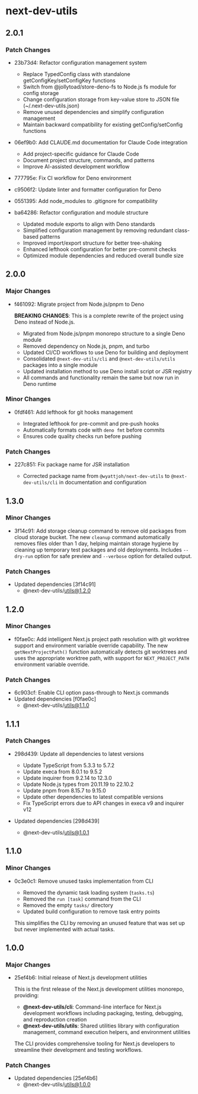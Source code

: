 # next-dev-utils

## 2.0.1

### Patch Changes

- 23b73d4: Refactor configuration management system

  - Replace TypedConfig class with standalone getConfigKey/setConfigKey functions
  - Switch from @jollytoad/store-deno-fs to Node.js fs module for config storage
  - Change configuration storage from key-value store to JSON file (~/.next-dev-utils.json)
  - Remove unused dependencies and simplify configuration management
  - Maintain backward compatibility for existing getConfig/setConfig functions

- 06ef9b0: Add CLAUDE.md documentation for Claude Code integration

  - Add project-specific guidance for Claude Code
  - Document project structure, commands, and patterns
  - Improve AI-assisted development workflow

- 777795e: Fix CI workflow for Deno environment

- c9506f2: Update linter and formatter configuration for Deno

- 0551395: Add node_modules to .gitignore for compatibility

- ba64286: Refactor configuration and module structure

  - Updated module exports to align with Deno standards
  - Simplified configuration management by removing redundant class-based patterns
  - Improved import/export structure for better tree-shaking
  - Enhanced lefthook configuration for better pre-commit checks
  - Optimized module dependencies and reduced overall bundle size

## 2.0.0

### Major Changes

- f461092: Migrate project from Node.js/pnpm to Deno

  **BREAKING CHANGES**: This is a complete rewrite of the project using Deno instead of Node.js.

  - Migrated from Node.js/pnpm monorepo structure to a single Deno module
  - Removed dependency on Node.js, pnpm, and turbo
  - Updated CI/CD workflows to use Deno for building and deployment
  - Consolidated `@next-dev-utils/cli` and `@next-dev-utils/utils` packages into a single module
  - Updated installation method to use Deno install script or JSR registry
  - All commands and functionality remain the same but now run in Deno runtime

### Minor Changes

- 0fdf461: Add lefthook for git hooks management

  - Integrated lefthook for pre-commit and pre-push hooks
  - Automatically formats code with `deno fmt` before commits
  - Ensures code quality checks run before pushing

### Patch Changes

- 227c851: Fix package name for JSR installation

  - Corrected package name from `@wyattjoh/next-dev-utils` to `@next-dev-utils/cli` in documentation and configuration

## 1.3.0

### Minor Changes

- 3f14c91: Add storage cleanup command to remove old packages from cloud storage bucket. The new `cleanup` command automatically removes files older than 1 day, helping maintain storage hygiene by cleaning up temporary test packages and old deployments. Includes `--dry-run` option for safe preview and `--verbose` option for detailed output.

### Patch Changes

- Updated dependencies [3f14c91]
  - @next-dev-utils/utils@1.2.0

## 1.2.0

### Minor Changes

- f0fae0c: Add intelligent Next.js project path resolution with git worktree support and environment variable override capability. The new `getNextProjectPath()` function automatically detects git worktrees and uses the appropriate worktree path, with support for `NEXT_PROJECT_PATH` environment variable override.

### Patch Changes

- 6c903cf: Enable CLI option pass-through to Next.js commands
- Updated dependencies [f0fae0c]
  - @next-dev-utils/utils@1.1.0

## 1.1.1

### Patch Changes

- 298d439: Update all dependencies to latest versions

  - Update TypeScript from 5.3.3 to 5.7.2
  - Update execa from 8.0.1 to 9.5.2
  - Update inquirer from 9.2.14 to 12.3.0
  - Update Node.js types from 20.11.19 to 22.10.2
  - Update pnpm from 8.15.7 to 9.15.0
  - Update other dependencies to latest compatible versions
  - Fix TypeScript errors due to API changes in execa v9 and inquirer v12

- Updated dependencies [298d439]
  - @next-dev-utils/utils@1.0.1

## 1.1.0

### Minor Changes

- 0c3e0c1: Remove unused tasks implementation from CLI

  - Removed the dynamic task loading system (`tasks.ts`)
  - Removed the `run [task]` command from the CLI
  - Removed the empty `tasks/` directory
  - Updated build configuration to remove task entry points

  This simplifies the CLI by removing an unused feature that was set up but never implemented with actual tasks.

## 1.0.0

### Major Changes

- 25ef4b6: Initial release of Next.js development utilities

  This is the first release of the Next.js development utilities monorepo, providing:

  - **@next-dev-utils/cli**: Command-line interface for Next.js development workflows including packaging, testing, debugging, and reproduction creation
  - **@next-dev-utils/utils**: Shared utilities library with configuration management, command execution helpers, and environment utilities

  The CLI provides comprehensive tooling for Next.js developers to streamline their development and testing workflows.

### Patch Changes

- Updated dependencies [25ef4b6]
  - @next-dev-utils/utils@1.0.0
